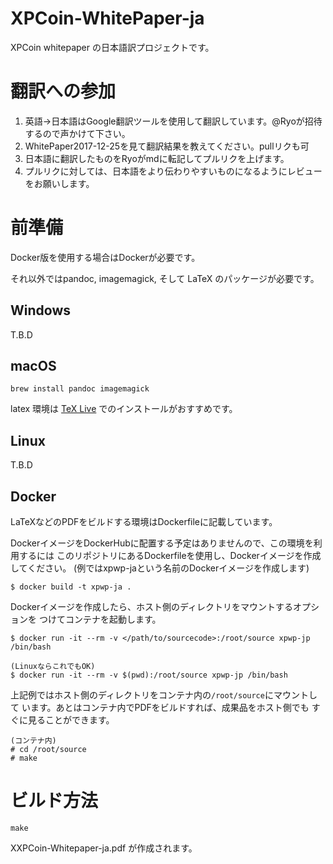 XPCoin-WhitePaper-ja
====================

XPCoin whitepaper の日本語訳プロジェクトです。

# 翻訳への参加
1. 英語->日本語はGoogle翻訳ツールを使用して翻訳しています。@Ryoが招待するので声かけて下さい。
2. WhitePaper2017-12-25を見て翻訳結果を教えてください。pullリクも可
2. 日本語に翻訳したものをRyoがmdに転記してプルリクを上げます。
3. プルリクに対しては、日本語をより伝わりやすいものになるようにレビューをお願いします。

# 前準備
Docker版を使用する場合はDockerが必要です。

それ以外ではpandoc, imagemagick, そして LaTeX のパッケージが必要です。

## Windows
T.B.D

## macOS

```
brew install pandoc imagemagick
```

latex 環境は [TeX Live](https://texwiki.texjp.org/?TeX%20Live%2FMac) でのインストールがおすすめです。

## Linux
T.B.D

## Docker
LaTeXなどのPDFをビルドする環境はDockerfileに記載しています。

DockerイメージをDockerHubに配置する予定はありませんので、この環境を利用するには
このリポジトリにあるDockerfileを使用し、Dockerイメージを作成してください。
(例ではxpwp-jaという名前のDockerイメージを作成します)

```shell
$ docker build -t xpwp-ja .
```

Dockerイメージを作成したら、ホスト側のディレクトリをマウントするオプションを
つけてコンテナを起動します。

```shell
$ docker run -it --rm -v </path/to/sourcecode>:/root/source xpwp-jp /bin/bash

(LinuxならこれでもOK)
$ docker run -it --rm -v $(pwd):/root/source xpwp-jp /bin/bash
```

上記例ではホスト側のディレクトリをコンテナ内の`/root/source`にマウントして
います。あとはコンテナ内でPDFをビルドすれば、成果品をホスト側でも
すぐに見ることができます。

```shell
(コンテナ内)
# cd /root/source
# make
```

# ビルド方法

```
make
```

XXPCoin-Whitepaper-ja.pdf が作成されます。
